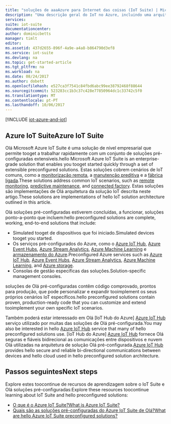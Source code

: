 ```yaml
---
title: "soluções de aaaAzure para Internet das coisas (IoT Suite) | Microsoft Docs"
description: "Uma descrição geral do IoT no Azure, incluindo uma arquitetura de solução de exemplo e como se relaciona com o tooAzure IoT Suite e Olá soluções pré-configuradas."
services: 
suite: iot-suite
documentationcenter: 
author: dominicbetts
manager: timlt
editor: 
ms.assetid: 437d2655-896f-4a9e-a4a8-b864790d3ef8
ms.service: iot-suite
ms.devlang: na
ms.topic: get-started-article
ms.tgt_pltfrm: na
ms.workload: na
ms.date: 08/24/2017
ms.author: dobett
ms.openlocfilehash: e527ca3f7541c84fbd6abc99ee38792468f88644
ms.sourcegitcommit: 523283cc1b3c37c428e77850964dc1c33742c5f0
ms.translationtype: MT
ms.contentlocale: pt-PT
ms.lasthandoff: 10/06/2017
---
```

[!INCLUDE [iot-azure-and-iot](../../includes/iot-azure-and-iot.md)]

## <a name="azure-iot-suite"></a><span data-ttu-id="e0aee-103">Azure IoT Suite</span><span class="sxs-lookup"><span data-stu-id="e0aee-103">Azure IoT Suite</span></span>
<span data-ttu-id="e0aee-104">Olá Microsoft Azure IoT Suite é uma solução de nível empresarial que permite tooget a trabalhar rapidamente com um conjunto de soluções pré-configuradas extensíveis.</span><span class="sxs-lookup"><span data-stu-id="e0aee-104">hello Microsoft Azure IoT Suite is an enterprise-grade solution that enables you tooget started quickly through a set of extensible preconfigured solutions.</span></span> <span data-ttu-id="e0aee-105">Estas soluções cobrem cenários de IoT comuns, como a [monitorização remota][lnk-preconfigured-solutions], a [manutenção preditiva][lnk-predictive-maintenance] e a [fábrica ligada][lnk-connected-factory].</span><span class="sxs-lookup"><span data-stu-id="e0aee-105">These solutions address common IoT scenarios, such as [remote monitoring][lnk-preconfigured-solutions], [predictive maintenance][lnk-predictive-maintenance], and [connected factory][lnk-connected-factory].</span></span> <span data-ttu-id="e0aee-106">Estas soluções são implementações de Olá arquitetura da solução IoT descrita neste artigo.</span><span class="sxs-lookup"><span data-stu-id="e0aee-106">These solutions are implementations of hello IoT solution architecture outlined in this article.</span></span>

<span data-ttu-id="e0aee-107">Olá soluções pré-configuradas estiverem concluídas, a funcionar, soluções ponto-a-ponto que incluem:</span><span class="sxs-lookup"><span data-stu-id="e0aee-107">hello preconfigured solutions are complete, working, end-to-end solutions that include:</span></span>

- <span data-ttu-id="e0aee-108">Simulated tooget de dispositivos que foi iniciado.</span><span class="sxs-lookup"><span data-stu-id="e0aee-108">Simulated devices tooget you started.</span></span>
- <span data-ttu-id="e0aee-109">Os serviços pré-configurados do Azure, como o [Azure IoT Hub][Azure IoT Hub], [Azure Event Hubs][Azure Event Hubs], [Azure Stream Analytics][Azure Stream Analytics], [Azure Machine Learning][Azure Machine Learning] e [armazenamento do Azure][Azure storage].</span><span class="sxs-lookup"><span data-stu-id="e0aee-109">Preconfigured Azure services such as [Azure IoT Hub][Azure IoT Hub], [Azure Event Hubs][Azure Event Hubs], [Azure Stream Analytics][Azure Stream Analytics], [Azure Machine Learning][Azure Machine Learning], and [Azure storage][Azure storage].</span></span>
- <span data-ttu-id="e0aee-110">Consolas de gestão específicas das soluções.</span><span class="sxs-lookup"><span data-stu-id="e0aee-110">Solution-specific management consoles.</span></span>

<span data-ttu-id="e0aee-111">soluções de Olá pré-configuradas contêm código comprovado, prontos para produção, que pode personalizar e expandir tooimplement os seus próprios cenários IoT específicos.</span><span class="sxs-lookup"><span data-stu-id="e0aee-111">hello preconfigured solutions contain proven, production-ready code that you can customize and extend tooimplement your own specific IoT scenarios.</span></span>

<span data-ttu-id="e0aee-112">Também poderá estar interessado em Olá [IoT Hub do Azure] [ Azure IoT Hub] serviço utilizado por muitas das soluções de Olá pré-configurada.</span><span class="sxs-lookup"><span data-stu-id="e0aee-112">You may also be interested in hello [Azure IoT Hub][Azure IoT Hub] service that many of hello preconfigured solutions use.</span></span> <span data-ttu-id="e0aee-113">[IoT Hub do Azure] [ Azure IoT Hub] fornece Olá seguras e fiáveis bidirecional as comunicações entre dispositivos e nuvem Olá utilizadas na arquitetura de solução Olá pré-configurada.</span><span class="sxs-lookup"><span data-stu-id="e0aee-113">[Azure IoT Hub][Azure IoT Hub] provides hello secure and reliable bi-directional communications between devices and hello cloud used in hello preconfigured solution architecture.</span></span>

## <a name="next-steps"></a><span data-ttu-id="e0aee-114">Passos seguintes</span><span class="sxs-lookup"><span data-stu-id="e0aee-114">Next steps</span></span>
<span data-ttu-id="e0aee-115">Explore estes toocontinue de recursos de aprendizagem sobre o IoT Suite e Olá soluções pré-configuradas:</span><span class="sxs-lookup"><span data-stu-id="e0aee-115">Explore these resources toocontinue learning about IoT Suite and hello preconfigured solutions:</span></span>

* <span data-ttu-id="e0aee-116">[O que é o Azure IoT Suite?][lnk-whatissuite]</span><span class="sxs-lookup"><span data-stu-id="e0aee-116">[What is Azure IoT Suite?][lnk-whatissuite]</span></span>
* <span data-ttu-id="e0aee-117">[Quais são as soluções pré-configuradas do Azure IoT Suite de Olá?][lnk-whatarepreconfigured]</span><span class="sxs-lookup"><span data-stu-id="e0aee-117">[What are hello Azure IoT Suite preconfigured solutions?][lnk-whatarepreconfigured]</span></span>

[lnk-whatissuite]: iot-suite-overview.md
[lnk-whatarepreconfigured]: iot-suite-what-are-preconfigured-solutions.md

[lnk-preconfigured-solutions]: iot-suite-getstarted-preconfigured-solutions.md
[Azure IoT Hub]: https://azure.microsoft.com/documentation/services/iot-hub/
[Azure Event Hubs]: https://azure.microsoft.com/documentation/services/event-hubs/
[Azure Stream Analytics]: https://azure.microsoft.com/documentation/services/stream-analytics/
[Azure Machine Learning]: https://azure.microsoft.com/documentation/services/machine-learning/
[Azure storage]: https://azure.microsoft.com/documentation/services/storage/
[lnk-predictive-maintenance]: iot-suite-predictive-overview.md
[lnk-connected-factory]: iot-suite-connected-factory-overview.md